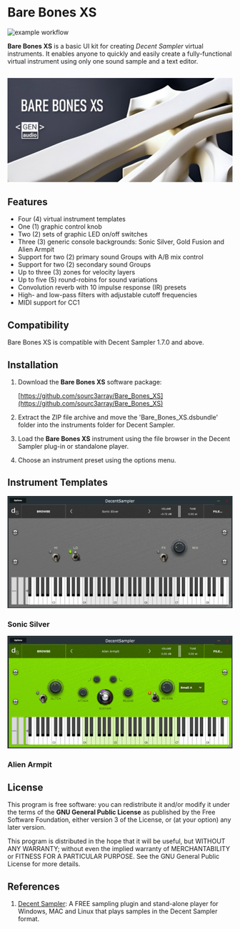 # Bare Bones XS

![example workflow](https://github.com/sourc3array/Bare_Bones_XS/actions/workflows/basic_workflow.yml/badge.svg)

**Bare Bones XS** is a basic UI kit for creating *Decent Sampler* virtual instruments. It enables anyone to quickly and easily create a fully-functional virtual instrument using only one sound sample and a text editor.
 
##

![Bare Bones XS - UI Kit for Decent Sampler](/Bare_Bones_XS.dsbundle/UI/Bare_Bones_XS.png)

## Features

 - Four (4) virtual instrument templates
 - One (1) graphic control knob 
 - Two (2) sets of graphic LED on/off switches
 - Three (3) generic console backgrounds: Sonic Silver, Gold Fusion and Alien Armpit
 - Support for two (2) primary sound Groups with A/B mix control
 - Support for two (2) secondary sound Groups
 - Up to three (3) zones for velocity layers
 - Up to five (5) round-robins for sound variations
 - Convolution reverb with 10 impulse response (IR) presets
 - High- and low-pass filters with adjustable cutoff frequencies
 - MIDI support for CC1
 
 
 ## Compatibility

Bare Bones XS is compatible with Decent Sampler 1.7.0 and above.


## Installation
 
1. Download the **Bare Bones XS** software package:

   [https://github.com/sourc3array/Bare_Bones_XS](https://github.com/sourc3array/Bare_Bones_XS)

2. Extract the ZIP file archive and move the 'Bare_Bones_XS.dsbundle' folder into the instruments folder for Decent Sampler.

3. Load the **Bare Bones XS** instrument using the file browser in the Decent Sampler plug-in or standalone player.

4. Choose an instrument preset using the options menu.

## Instrument Templates

![UI - Sonic Silver](/Docs/Images/Preset_UI_Sonic_Silver.png)

### Sonic Silver

![UI - Alien Armpit](/Docs/Images/Preset_UI_Alien_Armpit.png)

### Alien Armpit
 
 ## License

This program is free software: you can redistribute it and/or modify it under the terms of the **GNU General Public License** as published by the Free Software Foundation, either version 3 of the License, or (at your option) any later version.

This program is distributed in the hope that it will be useful, but WITHOUT ANY WARRANTY; without even the implied warranty of MERCHANTABILITY or FITNESS FOR A PARTICULAR PURPOSE. See the GNU General Public License for more details.
 
 ## References
 
 1. [Decent Sampler](https://www.decentsamples.com/product/decent-sampler-plugin/): A FREE sampling plugin and stand-alone player for Windows, MAC and Linux that plays samples in the Decent Sampler format.
 
